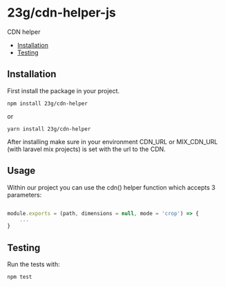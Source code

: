 # 23g/cdn-helper-js
CDN helper

- [Installation](#installation)
- [Testing](#testing)

## Installation

First install the package in your project.

`npm install 23g/cdn-helper`

or

`yarn install 23g/cdn-helper`


After installing make sure in your environment CDN_URL or MIX_CDN_URL (with laravel mix projects) is set with the url to the CDN.

## Usage

Within our project you can use the cdn() helper function which accepts 3 parameters:

```javascript

module.exports = (path, dimensions = null, mode = 'crop') => {
    ...
}

```
## Testing

Run the tests with:

``npm test``
